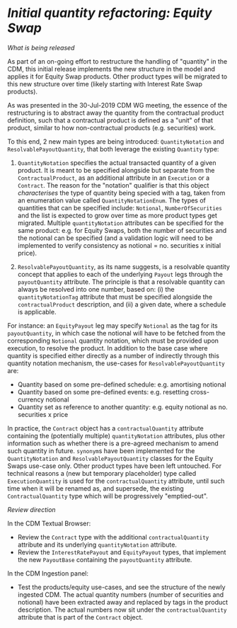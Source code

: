 
# *Initial quantity refactoring: Equity Swap*

_What is being released_

As part of an on-going effort to restructure the handling of "quantity" in the CDM, this initial release implements the new structure in the model and applies it for Equity Swap products. Other product types will be migrated to this new structure over time (likely starting with Interest Rate Swap products).

As was presented in the 30-Jul-2019 CDM WG meeting, the essence of the restructuring is to abstract away the quantity from the contractual product definition, such that a contractual product is defined as a "unit" of that product, similar to how non-contractual products (e.g. securities) work.

To this end, 2 new main types are being introduced: `QuantityNotation` and `ResolvablePayoutQuantity`, that both leverage the existing `Quantity` type:

1) `QuantityNotation` specifies the actual transacted quantity of a given product. It is meant to be specified alongside but separate from the `ContractualProduct`, as an additional attribute in an `Execution` or a `Contract`. The reason for the "notation" qualifier is that this object _characterises_ the type of quantity being specied with a tag, taken from an enumeration value called `QuantityNotationEnum`. The types of quantities that can be specified include: `Notional`, `NumberOfSecurities` and the list is expected to grow over time as more product types get migrated. Multiple `quantityNotation` attributes can be specified for the same product: e.g. for Equity Swaps, both the number of securities and the notional can be specified (and a validation logic will need to be implemented to verify consistency as notional = no. securities x initial price).

2) `ResolvablePayoutQuantity`, as its name suggests, is a resolvable quantity concept that applies to each of the underlying `Payout` legs through the `payoutQuantity` attribute. The principle is that a resolvable quantity can always be resolved into one number, based on: (i) the `quantityNotationTag` attribute that must be specified alongside the `contractualProduct` description, and (ii) a given date, where a schedule is applicable.

For instance: an `EquityPayout` leg may specify `Notional` as the tag for its `payoutQuantity`, in which case the notional will have to be fetched from the corresponding `Notional` quantity notation, which must be provided upon execution, to resolve the product. In addition to the base case where quantity is specified either directly as a number of indirectly through this quantity notation mechanism, the use-cases for `ResolvablePayoutQuantity` are:

  - Quantity based on some pre-defined schedule: e.g. amortising notional
  - Quantity based on some pre-defined events: e.g. resetting cross-currency notional
  - Quantity set as reference to another quantity: e.g. equity notional as no. securities x price

In practice, the `Contract` object has a `contractualQuantity` attribute containing the (potentially multiple) `quantityNotation` attributes, plus other information such as whether there is a pre-agreed mechanism to amend such quantity in future. `synonym`s have been implemented for the `QuantityNotation` and `ResolvablePayoutQuantity` classes for the Equity Swaps use-case only. Other product types have been left untouched. For technical reasons a (new but temporary placeholder) type called `ExecutionQuantity` is used for the `contractualQuantity` attribute, until such time when it will be renamed as, and supersede, the existing `ContractualQuantity` type which will be progressively "emptied-out".

_Review direction_

In the CDM Textual Browser:

- Review the `Contract` type with the additional `contractualQuantity` attribute and its underlying `quantityNotation` attribute.
- Review the `InterestRatePayout` and `EquityPayout` types, that implement the new `PayoutBase` containing the `payoutQuantity` attribute.

In the CDM Ingestion panel:

- Test the products/equity use-cases, and see the structure of the newly ingested CDM. The actual quantity numbers (number of securities and notional) have been extracted away and replaced by tags in the product description. The actual numbers now sit under the `contractualQuantity` attribute that is part of the `Contract` object.
